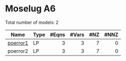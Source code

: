 #  Moselug A6

Total number of models:   2

| Name     | Type | #Eqns | #Vars | #NZ | #NNZ |
|----------|------|------:|------:|----:|-----:|
| [poerror1](https://www.fico.com/fico-xpress-optimization/docs/dms2018-02/examples/mosel/UG/GUID-E58F7BA4-DD4B-3F51-B2D9-9D05115883EF.html) | LP   | 3     | 3     | 7   | 0    |
| poerror2 | LP   | 3     | 3     | 7   | 0    |
